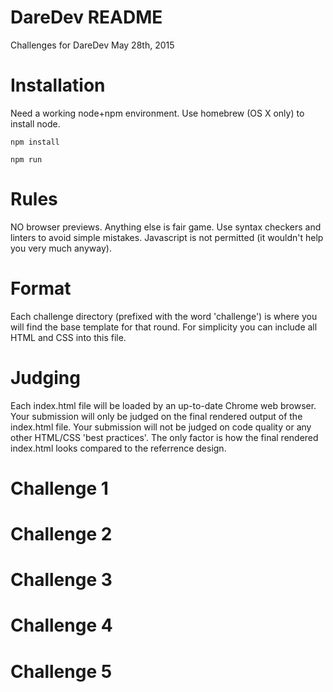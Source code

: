 # DareDev README
Challenges for DareDev May 28th, 2015

# Installation
Need a working node+npm environment. Use homebrew (OS X only) to install node.

```
npm install
```

```
npm run
```

# Rules
NO browser previews. Anything else is fair game. Use syntax checkers and linters to avoid simple mistakes.
Javascript is not permitted (it wouldn't help you very much anyway).

# Format
Each challenge directory (prefixed with the word 'challenge') is where you will find the base template
for that round. For simplicity you can include all HTML and CSS into this file.

# Judging
Each index.html file will be loaded by an up-to-date Chrome web browser. Your submission will only 
be judged on the final rendered output of the index.html file. Your submission will not be judged on
code quality or any other HTML/CSS 'best practices'. The only factor is how the final rendered
index.html looks compared to the referrence design.

# Challenge 1
# Challenge 2
# Challenge 3
# Challenge 4
# Challenge 5
